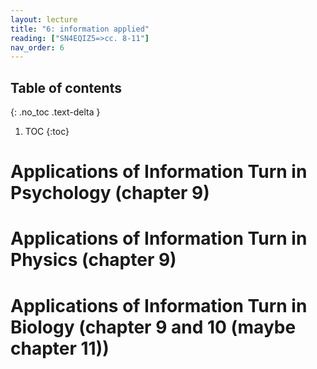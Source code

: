 ```yaml
---
layout: lecture
title: "6: information applied"
reading: ["SN4EQIZ5=>cc. 8-11"]
nav_order: 6
---
```


## Table of contents
{: .no_toc .text-delta } 
1. TOC 
{:toc}

# Applications of Information Turn in Psychology (chapter 9)

# Applications of Information Turn in Physics (chapter 9)

# Applications of Information Turn in Biology (chapter 9 and 10 (maybe chapter 11))





